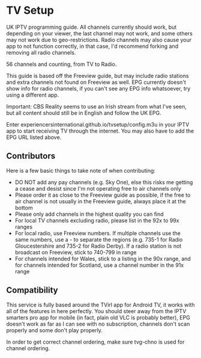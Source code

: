 # TV Setup

UK IPTV programming guide. All channels currently should work, but depending on your viewer, the last channel may not work, and some others may not work due to geo-restrictions. Radio channels may also cause your app to not function correctly, in that case, I'd recommend forking and removing all radio channels.

56 channels and counting, from TV to Radio.

This guide is based off the Freeview guide, but may include radio stations and extra channels not found on Freeview as well. EPG currently doesn't show info for radio channels, if you can't see any EPG info whatsoever, try using a different app.

Important: CBS Reality seems to use an Irish stream from what I've seen, but all content should still be in English and follow the UK EPG.

Enter experiencersinternational.github.io/tvsetup/config.m3u in your IPTV app to start receiving TV through the internet. You may also have to add the EPG URL listed above.

## Contributors

Here is a few basic things to take note of when contributing:
- DO NOT add any pay channels (e.g. Sky One), else this risks me getting a cease and desist since I'm not operating free to air channels only
- Please order it as close to the Freeview guide as possible, if the free to air channel is not usually in the Freeview guide, always place it at the bottom
- Please only add channels in the highest quality you can find
- For local TV channels excluding radio, please list in the 92x to 99x ranges
- For local radio, use Freeview numbers. If multiple channels use the same numbers, use a - to separate the regions (e.g. 735-1 for Radio Gloucestershire and 735-2 for Radio Derby). If a radio station is not broadcast on Freeview, stick to 740-799 in range
- For channels intended for Wales, stick to a listing in the 90x range, and for channels intended for Scotland, use a channel number in the 91x range

## Compatibility

This service is fully based around the TVirl app for Android TV, it works with all of the features in here perfectly.
You should steer away from the IPTV smarters pro app for mobile (in fact, plain old VLC is probably better), EPG doesn't work as far as I can see with no subscription, channels don't scan properly and some don't play properly.

In order to get correct channel ordering, make sure tvg-chno is used for channel ordering.
